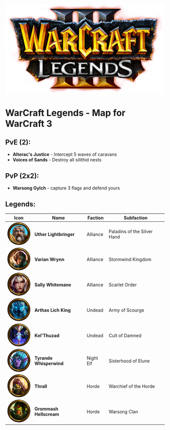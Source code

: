 ![WarCraft Legends logo](Readme/logo.png)

# WarCraft Legends - Map for WarCraft 3

## PvE (2):
- **Alterac's Justice** - Intercept 5 waves of caravans
- **Voices of Sands** - Destroy all silithid nests

## PvP (2x2):
- **Warsong Gylch** - capture 3 flags and defend yours

## Legends:
| Icon                                                                 | Name                    | Faction   | Subfaction                  |
|----------------------------------------------------------------------|-------------------------|-----------|-----------------------------|
| <img src="Readme/uther1.png" alt="Uther Lightbringer" width="75">    | **Uther Lightbringer**  | Alliance  | Paladins of the Silver Hand |
| <img src="Readme/wrynn1.png" alt="Varian Wrynn" width="75">          | **Varian Wrynn**        | Alliance  | Stormwind Kingdom           |
| <img src="Readme/whitemane1.png" alt="Sally Whitemane" width="75">   | **Sally Whitemane**     | Alliance  | Scarlet Order               |
| <img src="Readme/arthas1.png" alt="Arthas Lich King" width="75">     | **Arthas Lich King**    | Undead    | Army of Scourge             |
| <img src="Readme/kelthuzad1.png" alt="Kel'Thuzad" width="75">        | **Kel'Thuzad**          | Undead    | Cult of Damned              |
| <img src="Readme/tyrande1.png" alt="Tyrande Whisperwind" width="75"> | **Tyrande Whisperwind** | Night Elf | Sisterhood of Elune         |
| <img src="Readme/thrall1.png" alt="Thrall" width="75">               | **Thrall**              | Horde     | Warchief of the Horde       |
| <img src="Readme/grom1.png" alt="Hellscream" width="75">             | **Grommash Hellscream** | Horde     | Warsong Clan                |